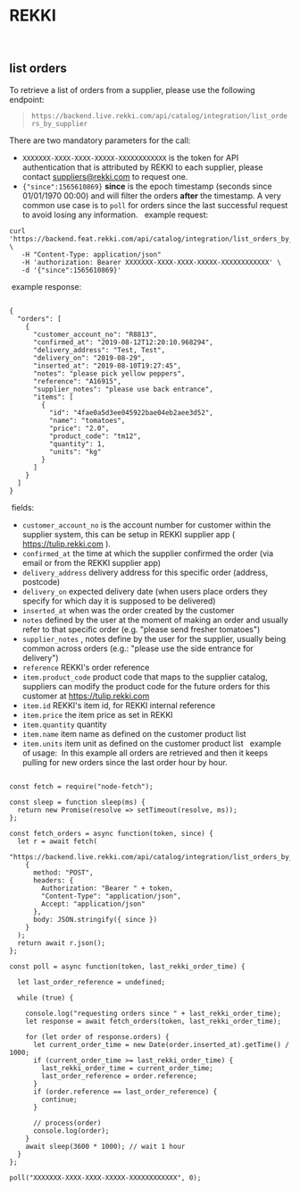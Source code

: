 # REKKI
​
## list orders

To retrieve a list of orders from a supplier, please use the following endpoint:

> `https://backend.live.rekki.com/api/catalog/integration/list_orders_by_supplier`

There are two mandatory parameters for the call: 
​
* `XXXXXXX-XXXX-XXXX-XXXXX-XXXXXXXXXXXX` is the token for API authentication that is attributed by REKKI to each supplier, please contact suppliers@rekki.com to request one. 
​
* `{"since":1565610869}` **since** is the epoch timestamp (seconds since 01/01/1970 00:00) and will filter the orders **after** the timestamp. A very common use case is to `poll` for orders since the last successful request to avoid losing any information. 
​
​
example request:
​
```
curl 'https://backend.feat.rekki.com/api/catalog/integration/list_orders_by_supplier' \
   -H "Content-Type: application/json"
   -H 'authorization: Bearer XXXXXXX-XXXX-XXXX-XXXXX-XXXXXXXXXXXX' \
   -d '{"since":1565610869}'
```
​
example response:
​
```
​
{
  "orders": [
    {
      "customer_account_no": "R8813", 
      "confirmed_at": "2019-08-12T12:20:10.968294",
      "delivery_address": "Test, Test",
      "delivery_on": "2019-08-29",
      "inserted_at": "2019-08-10T19:27:45",
      "notes": "please pick yellow peppers",
      "reference": "A16915",
      "supplier_notes": "please use back entrance",
      "items": [
        {
          "id": "4fae0a5d3ee045922bae04eb2aee3d52",
          "name": "tomatoes",
          "price": "2.0",
          "product_code": "tm12",
          "quantity": 1,
          "units": "kg"
        }
      ]
    }
  ]
}
```
​
fields:
​
* `customer_account_no` is the account number for customer within the supplier system, this can be setup in REKKI supplier app ( https://tulip.rekki.com ). 
* `confirmed_at` the time at which the supplier confirmed the order (via email or from the REKKI supplier app)
* `delivery_address` delivery address for this specific order (address, postcode)
* `delivery_on` expected delivery date (when users place orders they specify for which day it is supposed to be delivered)
* `inserted_at` when was the order created by the customer
* `notes` defined by the user at the moment of making an order and usually refer to that specific order (e.g. "please send fresher tomatoes")
* `supplier_notes` , notes define by the user for the supplier, usually being common across orders (e.g.: "please use the side entrance for delivery")
* `reference` REKKI's order reference
​
* `item.product_code` product code that maps to the supplier catalog, suppliers can modify the product code for the future orders for this customer at https://tulip.rekki.com
* `item.id` REKKI's item id, for REKKI internal reference 
* `item.price` the item price as set in REKKI 
* `item.quantity` quantity
* `item.name` item name as defined on the customer product list 
* `item.units` item unit as defined on the customer product list 
​
​
example of usage: 
​
In this example all orders are retrieved and then it keeps pulling for new orders since the last order hour by hour. 
​
```
​
const fetch = require("node-fetch");
​
const sleep = function sleep(ms) {
  return new Promise(resolve => setTimeout(resolve, ms));
};
​
const fetch_orders = async function(token, since) {
  let r = await fetch(
    "https://backend.live.rekki.com/api/catalog/integration/list_orders_by_supplier",
    {
      method: "POST",
      headers: {
        Authorization: "Bearer " + token,
        "Content-Type": "application/json",
        Accept: "application/json"
      },
      body: JSON.stringify({ since })
    }
  );
  return await r.json();
};
​
const poll = async function(token, last_rekki_order_time) {
​
  let last_order_reference = undefined;
​
  while (true) {
​
    console.log("requesting orders since " + last_rekki_order_time);
    let response = await fetch_orders(token, last_rekki_order_time);
​
    for (let order of response.orders) {
      let current_order_time = new Date(order.inserted_at).getTime() / 1000;
      if (current_order_time >= last_rekki_order_time) {
        last_rekki_order_time = current_order_time;
        last_order_reference = order.reference;
      }
      if (order.reference == last_order_reference) {
        continue;
      }
​
      // process(order)
      console.log(order);
    }
    await sleep(3600 * 1000); // wait 1 hour
  }
};
​
poll("XXXXXXX-XXXX-XXXX-XXXXX-XXXXXXXXXXXX", 0);
​
```
